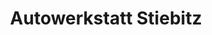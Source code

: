 ---
title: "Autowerkstatt Stiebitz"
url: /windesheim/autowerkstatt-stiebitz/
shop: Autowerkstatt
---